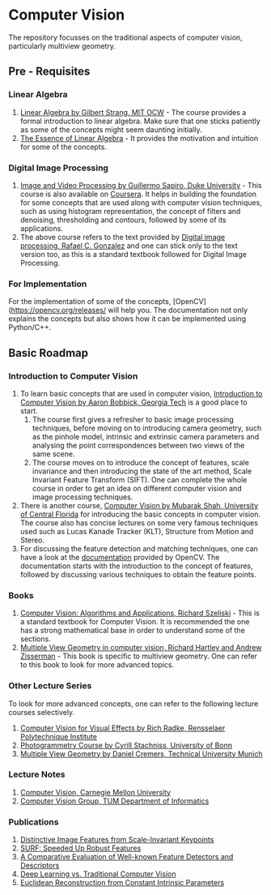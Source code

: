 # Computer Vision

The repository focusses on the traditional aspects of computer vision, particularly multiview geometry.

## Pre - Requisites

### Linear Algebra
1. [Linear Algebra by Gilbert Strang, MIT OCW](https://www.youtube.com/playlist?list=PLE7DDD91010BC51F8) - The course provides a formal introduction to linear algebra. Make sure that one sticks patiently as some of the concepts might seem daunting initially. 
2. [The Essence of Linear Algebra](https://www.youtube.com/playlist?list=PLZHQObOWTQDPD3MizzM2xVFitgF8hE_ab) - It provides the motivation and intuition for some of the concepts.

### Digital Image Processing
1. [Image and Video Processing by Guillermo Sapiro, Duke University](https://www.youtube.com/watch?v=bxhJEe38bhY&list=PLZ9qNFMHZ-A79y1StvUUqgyL-O0fZh2rs) - This course is also available on [Coursera](https://www.coursera.org/learn/image-processing). It helps in building the foundation for some concepts that are used along with computer vision techniques, such as using histogram representation, the concept of filters and denoising, thresholding and contours, followed by some of its applications.
2. The above course refers to the text provided by [Digital image processing, Rafael C. Gonzalez](http://web.ipac.caltech.edu/staff/fmasci/home/astro_refs/Digital_Image_Processing_2ndEd.pdf) and one can stick only to the text version too, as this is a standard textbook followed for Digital Image Processing. 

### For Implementation
For the implementation of some of the concepts, [OpenCV](https://opencv.org/releases/ will help you. The documentation not only explains the concepts but also shows how it can be implemented using Python/C++.

## Basic Roadmap

### Introduction to Computer Vision
1. To learn basic concepts that are used in computer vision, [Introduction to Computer Vision by Aaron Bobbick, Georgia Tech](https://www.udacity.com/course/introduction-to-computer-vision--ud810) is a good place to start.
   1. The course first gives a refresher to basic image processing techniques, before moving on to introducing camera geometry, such as the pinhole model, intrinsic and extrinsic camera parameters and analysing the point correspondences between two views of the same scene.
   1. The course moves on to introduce the concept of features, scale invariance and then introducing the state of the art method, Scale Invariant Feature Transform (SIFT). One can complete the whole course in order to get an idea on different computer vision and image processing techniques.
2. There is another course, [Computer Vision by Mubarak Shah, University of Central Florida](https://www.youtube.com/playlist?list=PLd3hlSJsX_Imk_BPmB_H3AQjFKZS9XgZm) for introducing the basic concepts in computer vision. The course also has concise lectures on some very famous techniques used such as Lucas Kanade Tracker (KLT), Structure from Motion and Stereo.
3. For discussing the feature detection and matching techniques, one can have a look at the [documentation](https://docs.opencv.org/3.4.2/db/d27/tutorial_py_table_of_contents_feature2d.html) provided by OpenCV. The documentation starts with the introduction to the concept of features, followed by discussing various techniques to obtain the feature points. 

### Books
1. [Computer Vision: Algorithms and Applications, Richard Szeliski](http://szeliski.org/Book/drafts/SzeliskiBook_20100903_draft.pdf) - This is a standard textbook for Computer Vision. It is recommended the one has a strong mathematical base in order to understand some of the sections.  
2. [Multiple View Geometry in computer vision, Richard Hartley and Andrew Zisserman](http://cvrs.whu.edu.cn/downloads/ebooks/Multiple%20View%20Geometry%20in%20Computer%20Vision%20(Second%20Edition).pdf) - This book is specific to multiview geometry. One can refer to this book to look for more advanced topics.

### Other Lecture Series

To look for more advanced concepts, one can refer to the following lecture courses selectively.

1. [Computer Vision for Visual Effects by Rich Radke, Rensselaer Polytechnique Institute](https://www.youtube.com/playlist?list=PLuh62Q4Sv7BUJlKlt84HFqSWfW36MDd5a)
2. [Photogrammetry Course by Cyrill Stachniss, University of Bonn](https://www.youtube.com/playlist?list=PLgnQpQtFTOGRsi5vzy9PiQpNWHjq-bKN1)
3. [Multiple View Geometry by Daniel Cremers, Technical University Munich](https://www.youtube.com/playlist?list=PLTBdjV_4f-EJn6udZ34tht9EVIW7lbeo4)

### Lecture Notes

1. [Computer Vision, Carnegie Mellon University](http://www.cs.cmu.edu/~16385/)
2. [Computer Vision Group, TUM Department of Informatics](https://vision.in.tum.de/teaching/ss2020?redirect=1)

### Publications

1. [Distinctive Image Features from Scale-Invariant Keypoints](https://www.cs.ubc.ca/~lowe/papers/ijcv04.pdf)
2. [SURF: Speeded Up Robust Features](http://people.ee.ethz.ch/~surf/eccv06.pdf)
3. [A Comparative Evaluation of Well-known Feature Detectors and Descriptors](https://www.researchgate.net/publication/279278472_A_Comparative_Evaluation_of_Well-known_Feature_Detectors_and_Descriptors)
4. [Deep Learning vs. Traditional Computer Vision](https://arxiv.org/pdf/1910.13796.pdf)
5. [Euclidean Reconstruction from Constant Intrinsic Parameters](http://www1.maths.lth.se/matematiklth/vision/publdb/reports/pdf/heyden-astrom-i-96.pdf)

